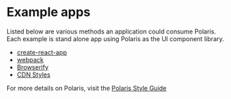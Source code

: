 # Example apps

Listed below are various methods an application could consume Polaris. Each example is stand alone app using Polaris as the UI component library.

- [create-react-app ](https://github.com/Shopify/polaris-internal/tree/master/examples/create-react-app)
- [webpack](https://github.com/Shopify/polaris-internal/tree/master/examples/webpack)
- [Browserify](https://github.com/Shopify/polaris-internal/tree/master/examples/browserify)
- [CDN Styles](https://github.com/Shopify/polaris-internal/tree/master/examples/cdn-styles)


For more details on Polaris, visit the [Polaris Style Guide](https://polaris.shopify.com/)
